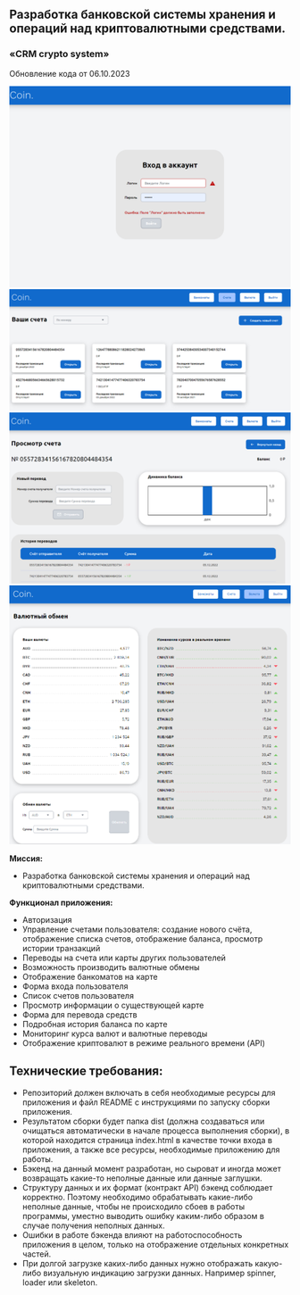 ## Разработка банковской системы хранения и операций над криптовалютными средствами. 
### «CRM crypto system»

Обновление кода от 06.10.2023


![Login preview](./preview/login.png)
![Accounts preview](./preview/accounts.png)
![Account preview](./preview/account.png)
![Currency preview](./preview/currency.png)

**Миссия:** 
* Разработка банковской системы хранения и операций над криптовалютными средствами. 

 
**Функционал приложения:**

* Авторизация 
* Управление счетами пользователя: создание нового счёта, отображение списка  счетов, отображение баланса, просмотр истории транзакций 
* Переводы на счета или карты других пользователей 
* Возможность производить валютные обмены 
* Отображение банкоматов на карте 
* Форма входа пользователя 
* Список счетов пользователя 
* Просмотр информации о существующей карте 
* Форма для перевода средств 
* Подробная история баланса по карте 
* Мониторинг курса валют и валютные переводы
* Отображение криптовалют в режиме реального времени (API)
 

## Технические требования:

* Репозиторий должен включать в себя необходимые ресурсы для приложения и файл README с инструкциями по запуску сборки приложения. 
* Результатом сборки будет папка dist (должна создаваться или очищаться автоматически в начале процесса выполнения сборки), в которой находится страница index.html в качестве точки входа в приложения, а также все ресурсы, необходимые приложению для работы. 
* Бэкенд на данный момент разработан, но сыроват и иногда может возвращать какие-то неполные данные или данные заглушки. 
* Структуру данных и их формат (контракт API) бэкенд соблюдает корректно. Поэтому необходимо обрабатывать какие-либо неполные данные, чтобы не происходило сбоев в работы программы, уместно выводить ошибку каким-либо образом в случае получения неполных данных. 
* Ошибки в работе бэкенда влияют на работоспособность приложения в целом, только на отображение отдельных конкретных частей. 
* При долгой загрузке каких-либо данных нужно отображать какую-либо визуальную индикацию загрузки данных. Например spinner, loader или skeleton.

